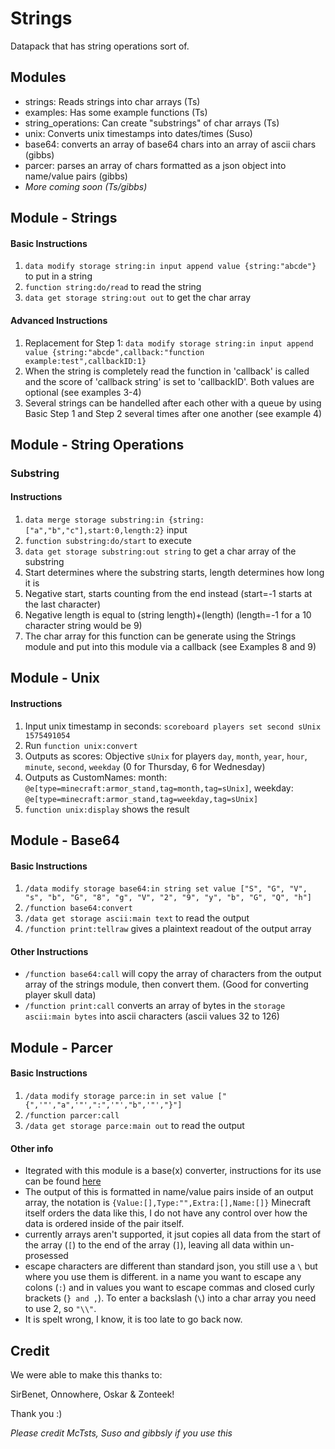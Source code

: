 # Strings
Datapack that has string operations sort of.

## Modules
- strings: Reads strings into char arrays (Ts)
- examples: Has some example functions (Ts)
- string_operations: Can create "substrings" of char arrays (Ts)
- unix: Converts unix timestamps into dates/times (Suso)
- base64: converts an array of base64 chars into an array of ascii chars (gibbs)
- parcer: parses an array of chars formatted as a json object into name/value pairs (gibbs)
- *More coming soon (Ts/gibbs)*

## Module - Strings
#### Basic Instructions
1. `data modify storage string:in input append value {string:"abcde"}` to put in a string
2. `function string:do/read` to read the string
3. `data get storage string:out out` to get the char array

#### Advanced Instructions
1. Replacement for Step 1: `data modify storage string:in input append value {string:"abcde",callback:"function example:test",callbackID:1}`
2. When the string is completely read the function in 'callback' is called and the score of 'callback string' is set to 'callbackID'. Both values are optional (see examples 3-4)
3. Several strings can be handelled after each other with a queue by using Basic Step 1 and Step 2 several times after one another (see example 4)

## Module - String Operations
### Substring
#### Instructions
1. `data merge storage substring:in {string:["a","b","c"],start:0,length:2}` input
2. `function substring:do/start` to execute
3. `data get storage substring:out string` to get a char array of the substring
4. Start determines where the substring starts, length determines how long it is
5. Negative start, starts counting from the end instead (start=-1 starts at the last character)
6. Negative length is equal to (string length)+(length) (length=-1 for a 10 character string would be 9)
7. The char array for this function can be generate using the Strings module and put into this module via a callback (see Examples 8 and 9)

## Module - Unix
#### Instructions
1. Input unix timestamp in seconds: `scoreboard players set second sUnix 1575491054`
2. Run `function unix:convert`
3. Outputs as scores: Objective `sUnix` for players `day`, `month`, `year`, `hour`, `minute`, `second`, `weekday` (0 for Thursday, 6 for Wednesday)
4. Outputs as CustomNames: month: `@e[type=minecraft:armor_stand,tag=month,tag=sUnix]`, weekday: `@e[type=minecraft:armor_stand,tag=weekday,tag=sUnix]`
5. `function unix:display` shows the result

## Module - Base64
#### Basic Instructions
1. `/data modify storage base64:in string set value ["S", "G", "V", "s", "b", "G", "8", "g", "V", "2", "9", "y", "b", "G", "Q", "h"]`
2. `/function base64:convert`
3. `/data get storage ascii:main text` to read the output
3. `/function print:tellraw` gives a plaintext readout of the output array

#### Other Instructions
- `/function base64:call` will copy the array of characters from the output array of the strings module, then convert them. (Good for converting player skull data)
- `/function print:call` converts an array of bytes in the `storage ascii:main bytes` into ascii characters (ascii values 32 to 126)

## Module - Parcer
#### Basic Instructions
1. `/data modify storage parce:in in set value ["{",'"',"a",'"',":",'"',"b",'"',"}"]`
2. `/function parcer:call`
3. `/data get storage parce:main out` to read the output

#### Other info
- Itegrated with this module is a base(x) converter, instructions for its use can be found [here](https://github.com/gibbsly/fantastic-palm-tree)
- The output of this is formatted in name/value pairs inside of an output array, the notation is `{Value:[],Type:"",Extra:[],Name:[]}` Minecraft itself orders the data like this, I do not have any control over how the data is ordered inside of the pair itself.
- currently arrays aren't supported, it jsut copies all data from the start of the array (`[`) to the end of the array (`]`), leaving all data within un-prosessed
- escape characters are different than standard json, you still use a `\` but where you use them is different. in a name you want to escape any colons (`:`) and in values you want to escape commas and closed curly brackets (`} and ,`). To enter a backslash (`\`) into a char array you need to use 2, so `"\\"`.
- It is spelt wrong, I know, it is too late to go back now.

## Credit
We were able to make this thanks to:

SirBenet, Onnowhere, Oskar & Zonteek!

Thank you :)


*Please credit McTsts, Suso and gibbsly if you use this*
